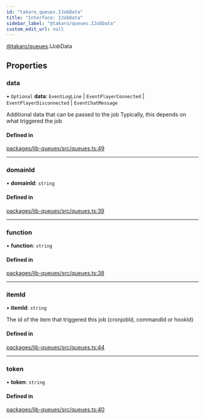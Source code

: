 ```yaml
---
id: "takaro_queues.IJobData"
title: "Interface: IJobData"
sidebar_label: "@takaro/queues.IJobData"
custom_edit_url: null
---
```


[@takaro/queues](../modules/takaro_queues.md).IJobData

## Properties

### data

• `Optional` **data**: `EventLogLine` \| `EventPlayerConnected` \| `EventPlayerDisconnected` \| `EventChatMessage`

Additional data that can be passed to the job
Typically, this depends on what triggered the job

#### Defined in

[packages/lib-queues/src/queues.ts:49](https://github.com/niekcandaele/Takaro/blob/91fb19b/packages/lib-queues/src/queues.ts#L49)

___

### domainId

• **domainId**: `string`

#### Defined in

[packages/lib-queues/src/queues.ts:39](https://github.com/niekcandaele/Takaro/blob/91fb19b/packages/lib-queues/src/queues.ts#L39)

___

### function

• **function**: `string`

#### Defined in

[packages/lib-queues/src/queues.ts:38](https://github.com/niekcandaele/Takaro/blob/91fb19b/packages/lib-queues/src/queues.ts#L38)

___

### itemId

• **itemId**: `string`

The id of the item that triggered this job (cronjobId, commandId or hookId)

#### Defined in

[packages/lib-queues/src/queues.ts:44](https://github.com/niekcandaele/Takaro/blob/91fb19b/packages/lib-queues/src/queues.ts#L44)

___

### token

• **token**: `string`

#### Defined in

[packages/lib-queues/src/queues.ts:40](https://github.com/niekcandaele/Takaro/blob/91fb19b/packages/lib-queues/src/queues.ts#L40)
